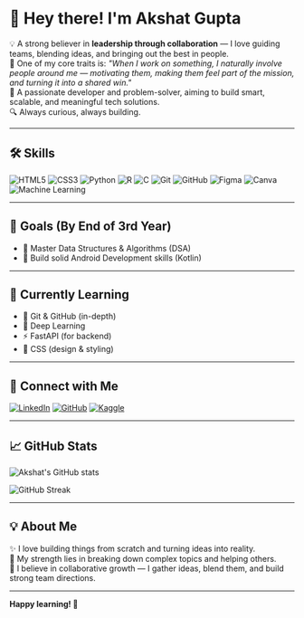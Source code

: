 # 👋 Hey there! I'm Akshat Gupta

💡 A strong believer in **leadership through collaboration** — I love guiding teams, blending ideas, and bringing out the best in people.  
🌟 One of my core traits is: _"When I work on something, I naturally involve people around me — motivating them, making them feel part of the mission, and turning it into a shared win."_  
🎯 A passionate developer and problem-solver, aiming to build smart, scalable, and meaningful tech solutions.  
🔍 Always curious, always building.

---

## 🛠 Skills

![HTML5](https://img.shields.io/badge/-HTML5-E34F26?logo=html5&logoColor=white&style=for-the-badge)
![CSS3](https://img.shields.io/badge/-CSS3-1572B6?logo=css3&logoColor=white&style=for-the-badge)
![Python](https://img.shields.io/badge/-Python-3776AB?logo=python&logoColor=white&style=for-the-badge)
![R](https://img.shields.io/badge/-R-276DC3?logo=r&logoColor=white&style=for-the-badge)
![C](https://img.shields.io/badge/-C-00599C?logo=c&logoColor=white&style=for-the-badge)
![Git](https://img.shields.io/badge/-Git-F05032?logo=git&logoColor=white&style=for-the-badge)
![GitHub](https://img.shields.io/badge/-GitHub-181717?logo=github&logoColor=white&style=for-the-badge)
![Figma](https://img.shields.io/badge/-Figma-F24E1E?logo=figma&logoColor=white&style=for-the-badge)
![Canva](https://img.shields.io/badge/-Canva-00C4CC?logo=canva&logoColor=white&style=for-the-badge)
![Machine Learning](https://img.shields.io/badge/-Machine%20Learning-102C57?logo=scikit-learn&logoColor=white&style=for-the-badge)


---

## 🎯 Goals (By End of 3rd Year)

- 📌 Master Data Structures & Algorithms (DSA)
- 📱 Build solid Android Development skills (Kotlin)


---

## 🚀 Currently Learning

- 🧠 Git & GitHub (in-depth)
- 🤖 Deep Learning
- ⚡ FastAPI (for backend)
- 🎨 CSS (design & styling)

---

## 🔗 Connect with Me

[![LinkedIn](https://img.shields.io/badge/-LinkedIn-blue?style=for-the-badge&logo=linkedin&logoColor=white)](https://www.linkedin.com/in/akshat-gupta-6a27a331a/)
[![GitHub](https://img.shields.io/badge/-GitHub-black?style=for-the-badge&logo=github&logoColor=white)](https://github.com/akshat09105)
[![Kaggle](https://img.shields.io/badge/-Kaggle-20BEFF?style=for-the-badge&logo=kaggle&logoColor=white)](https://www.kaggle.com/akshat9105)

---

## 📈 GitHub Stats

![Akshat's GitHub stats](https://github-readme-stats.vercel.app/api?username=akshat09105&show_icons=true&theme=radical)

![GitHub Streak](https://github-readme-streak-stats.herokuapp.com?user=akshat09105&theme=radical&date_format=M%20j%5B%2C%20Y%5D)

---

## 💡 About Me

✨ I love building things from scratch and turning ideas into reality.  
🧠 My strength lies in breaking down complex topics and helping others.  
🤝 I believe in collaborative growth — I gather ideas, blend them, and build strong team directions.

---

**Happy learning! 🚀**
